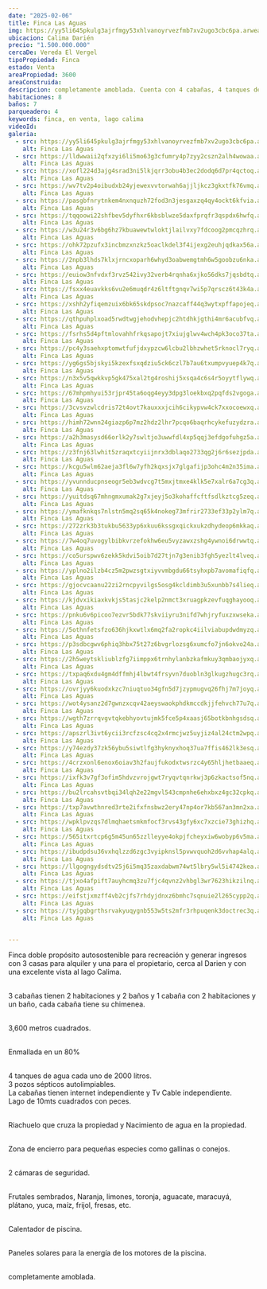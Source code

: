 ```yaml
---
date: "2025-02-06"
title: Finca Las Aguas
img: https://yy5li645pkulg3ajrfmgy53xhlvanoyrvezfmb7xv2ugo3cbc6pa.arweave.ar/xjq0e516qLNsCYlYbHd3OuoGuxGpMlYH966oZ2xBF54
ubicacion: Calima Darién
precio: "1.500.000.000"
cercaDe: Vereda El Vergel
tipoPropiedad: Finca
estado: Venta
areaPropiedad: 3600
areaConstruida:
descripcion: completamente amoblada. Cuenta con 4 cabañas, 4 tanques de agua de 2000 litros, lago de 10 mt2, riachuelo y nacimiento de agua en la propiedad, camaras de seguridad, arboles frutales, calentador de piscina.
habitaciones: 8
baños: 7
parqueadero: 4
keywords: finca, en venta, lago calima
videoId: 
galeria:
  - src: https://yy5li645pkulg3ajrfmgy53xhlvanoyrvezfmb7xv2ugo3cbc6pa.arweave.ar/xjq0e516qLNsCYlYbHd3OuoGuxGpMlYH966oZ2xBF54
    alt: Finca Las Aguas
  - src: https://lldwwaii2qfxzyi6li5mo63g3cfumry4p7zyy2cszn2alh4wowaa.arweave.ar/WsdrAQjUC3zhHlo6x3tm2ItGRxx_84xoUst0BZ-WdYA
    alt: Finca Las Aguas
  - src: https://xofl224d3ajg4srad3ni5lkjqrr3obu4b3ec2dodq6d7pr4qctoq.arweave.ar/u4q9a4PYEm5KIB7ajq1JhGO3BpwOyC0Nw4eH98eQFN0
    alt: Finca Las Aguas
  - src: https://wv7tv2p4oibudxb24yjewexvvtorwah6ajjljkcz3gkxtfk76vmq.arweave.ar/tX866fxyA0HcOuYSSxL1rN0bAP4CUrSoWdmVeZVf9Vk
    alt: Finca Las Aguas
  - src: https://pasgbfnrytnkem4nxnquzh72fod3n3jesgaxzq4qy4ockt6kfvia.arweave.ar/eCRglbHE2qIzjbthTJ_6K4e27SSRgXzDkMccJU_KLVA
    alt: Finca Las Aguas
  - src: https://tqqoowi22shfbev5dyfhxr6kbsblwze5daxfprqfr3qspdx6hwfq.arweave.ar/nCDnWRrUjlCSvR4Ke8fKDIK7ZJ0YLlfGBY7hJ47-PYs
    alt: Finca Las Aguas
  - src: https://w3u24r3v6bg6hz7kbuawewtwloktjlailvxy7fdcoog2pmcqzhrq.arweave.ar/tumuR3XwTePn6g0BYlp2W5U0rAhdb4-UYnONp7BQyeM
    alt: Finca Las Aguas
  - src: https://ohk72pzufx3incbmzxnzkz5oaclkdel3f4ijexg2euhjqdkax56a.arweave.ar/cdX9PzQt9oaILM3blWeuAJahkXsvEJJc2iUOmA1Av3w
    alt: Finca Las Aguas
  - src: https://2npb3lhds7klxjrncxoparh6whyd3oabwemgtmh6w5goobzu6nka.arweave.ar/014drOOX1LumLRXc8ET-sfA9uAGxGGmw_rdM5wc081Q
    alt: Finca Las Aguas
  - src: https://euiow3nfvdxf3rvz542ivy32verb4rqnha6xjko56dks7jqsbdtq.arweave.ar/JRDrbaWo7l3Gue80iuN6qSIeRg04PXSp3fDVL6YSCOc
    alt: Finca Las Aguas
  - src: https://fsxx4euavkks6vu2e6muqdr4z6ltftgnqv7wi5p7qrscz6t43k4a.arweave.ar/LK9-EoCqlS9WmieZSA48z5cyzM2Ff2R1_4RkLPp82rg
    alt: Finca Las Aguas
  - src: https://xshh2yfiqemzuix6bk65skdpsoc7nazcaff44q3wytxpffapojeq.arweave.ar/vI59YKiBGZoi_gq92Shvk4X2gyIBS85DdsTu8pQPckk
    alt: Finca Las Aguas
  - src: https://qthpuhplxoad5rwdtwgjehodvhepjc2htdhkjgthi4mr6acubfvq.arweave.ar/hM76Heu7gD7Gw52Mkh3Dqcj0i0eYzqSaZ0cZHwBUCWs
    alt: Finca Las Aguas
  - src: https://fsrhs5d4pftmlovahhfrkqsapojt7xiujglwv4wch4pk3oco37ta.arweave.ar/LKJ5dHx5ZsW6oDnLFUJAe5M_3RRJl2rywj8erbhO3-Y
    alt: Finca Las Aguas
  - src: https://pc4y3saehxptomwtfufjdxypzcw6lcbu2lbhzwhet5rknocl7ryq.arweave.ar/eLmNyAQ93zcy0y0Kkd8PyK3liDTSwnzY5J9iprhL_HE
    alt: Finca Las Aguas
  - src: https://yg6gs5bjskyi5kzexfsxqdziu5ck6czl7b7au6txumpvyuep4k7q.arweave.ar/wbxpdCmSsI6rJLlleA8op0SvCyv4fgp6d6MfXFCP4r8
    alt: Finca Las Aguas
  - src: https://n3x5v5qwkkvp5gk475xal2tg4roshij5xsqa4c6s4r5oyytflywq.arweave.ar/bu_a9hZSqv6ZXP9uBepm5F0joT28oA4L0uR67GJlXi0
    alt: Finca Las Aguas
  - src: https://67mhpmhyui53rjpr45ta6oqg4eyy3dpg3loekbxq2pqfds2vgoga.arweave.ar/99h3sPiiO7il8edmDzoG4TGNjeba3EUG8NPgUctVM4w
    alt: Finca Las Aguas
  - src: https://3cvsvzwlcdris72t4ovt7kauxxxjcih6cikypvw4ck7xxocoewxq.arweave.ar/2Ksq5ssQ4ol_U-OrP6gUve6RIP4SFYfW3BK_e7hOJa8
    alt: Finca Las Aguas
  - src: https://himh72wnn24giazp6p7mz2hdz2lhr7pcqo6baqrhcykefuzydzra.arweave.ar/Ohh_6s1uuGQDL_P-zOjjzpZ4_eKDvBBCJxYUQtM4HmI
    alt: Finca Las Aguas
  - src: https://a2h3masysd66orlk2y7swltjo3uwwfdl4xp5qqj3efdgofuhgz5a.arweave.ar/Bo-2AliQ_edFatY_Ky5pdulrFGvl39hBOyFGZxaHNno
    alt: Finca Las Aguas
  - src: https://z3fnj63lwhit5zraqxtcyiijnrx3dblaqo2733qg2j6r6sezjpda.arweave.ar/zsrU-2ux0T7mIIXmLCEJbG-xhWCDtf3uBtJ9H0iZS8Y
    alt: Finca Las Aguas
  - src: https://kcgu5wlm62aeja3fl6w7yfh2kqxsjx7glgafijp3ohc4m2n35ima.arweave.ar/UI1O2Wz2gESDZV-t_BT6VC8k3-ZZgFQl-3HFxmm76hg
    alt: Finca Las Aguas
  - src: https://yvunnducpnseogr5eb3wdvcg7t5mxjtmxe4klk5e7xalr6a7cg3q.arweave.ar/xWjWjoJ7ZEcaPSB3YdRG_PrLpmy5OKWrpP3AuPgfEbc
    alt: Finca Las Aguas
  - src: https://yuitdsq67mhngmxumak2g7xjeyj5o3kohaffcftfsdlkztcg5zeq.arweave.ar/xRExyh77DtMy9GAVo37pJhPXbU44ClEWZZDWrMxG7kk
    alt: Finca Las Aguas
  - src: https://ymafknkqs7nlstn5mq2sq65k4nokeg73mfrir2733ef33p2ylm7q.arweave.ar/wwBVNVCX2rlNvWQ1KHuq41yiG_thYojr-9kLvb9YWz8
    alt: Finca Las Aguas
  - src: https://272zrk3b3tukbu5633yp6xkuu6kssgxqickxukzdhydeop6mkkaq.arweave.ar/1_WYq2Hc6KDTvt7w_11Up5UpGvBAlXorIz4GRz_MUoE
    alt: Finca Las Aguas
  - src: https://7w4oq7uvogylbibkvrzefokhw6eu5vyzawxzshg4ywnoi6drwwtq.arweave.ar/_bjofpVxsLCgKqxyQrlHt4lO1xkFr5kc3MWa5Hhxtac
    alt: Finca Las Aguas
  - src: https://co5urspwv6zekk5kdvi5oib7d27tjn7g3enib3fgh5yezlt4lveq.arweave.ar/E7tIyfavskUrqh1R1yA_Hr80t-bZGoDspj9wTK58XUk
    alt: Finca Las Aguas
  - src: https://yplno2ilzb4cz5m2pwzsgtxiyvvmbgdu66tsyhxpb7avomafiqfq.arweave.ar/w9bXaQvIeCz1mn2zI07oxWrAmHT3pywe7w_BVzAFRAs
    alt: Finca Las Aguas
  - src: https://gjocvcaanu22zi2rncpyvilgs5osg4kcldimb3u5xunbb7s4lieq.arweave.ar/MlwqiABtNayjUWifiqFml10jcUJY0MDunb0aEP5cWgk
    alt: Finca Las Aguas
  - src: https://kjdvxikiaxkvkjs5tasjc2kelp2nmct3xruagpkzevfuqghayooq.arweave.ar/UkdboUgF1VUmXZgkkWlEW_TWCnu8aAM9WSVLSBjgw50
    alt: Finca Las Aguas
  - src: https://pnku6v6picoo7ezvr5bdk77skviiyru3nifd7whjryfuxzxwseka.arweave.ar/e1VPV89AnO-TNY9CNX_yVVCMRptqCj_Y6Y4LS-b2kRQ
    alt: Finca Las Aguas
  - src: https://5othnfetsfzo636hjkxwtlx6mq2fa2ropkc4iilviabupdwdmyzq.arweave.ar/66Z2lJORcu9vx0qvaa7-ZDRQai56hcQhdUADR47DZjM
    alt: Finca Las Aguas
  - src: https://p3sdbcgwv6phiq3hbx75t27z6bvgrlozsg6xumcfo7jn6okvo24a.arweave.ar/fuQwiNavnnRDZw3_2ev58GpordmRvXowRXfS3zlVdrg
    alt: Finca Las Aguas
  - src: https://2h5weytskliublzfg7iimppx6trnhylanbzkafmkuy3qmbaojyxq.arweave.ar/0ftiYnJS0UCvJTfQhj339OLT4WBocqAViqY3BgQOTi8
    alt: Finca Las Aguas
  - src: https://txpaq6xdu4gm4dffmhj4lbwt4frsyvn7duobln3glkugzhugc3rq.arweave.ar/nd4IeuOnDM4MpWHTxYbT4WMsVb8dHBW3ZlqobJ6GFuM
    alt: Finca Las Aguas
  - src: https://ovrjyy6kuodxkzc7niuqtuo34gfn5d7jzypmugvq26fhj7m7joyq.arweave.ar/dWKcY8qjh3VkX2opCdHb4Yrej-nOHsoasNeKdP2fS7E
    alt: Finca Las Aguas
  - src: https://wot4ysanz2d7gwnzxcqv42aeyswaokphdkmccdkjjfehvch77u7q.arweave.ar/s6fMSA3Oh_NZubihXmgExKwHKecamCENSUlIeoj__T8
    alt: Finca Las Aguas
  - src: https://wgth7zrrqvgvtqkebhyovtujmk5fce5p4xaasj65botkbnhgsdsq.arweave.ar/saZ_5jGFTVnBRAnw6s6JYrpRE6_lwAkn3QumoLTmkOU
    alt: Finca Las Aguas
  - src: https://apszrl3ivt6ycii3rcfzsc4cq2x4rmcjwz5uyjiz4al24ctm2wpq.arweave.ar/A-WYr2is_YEhG4iLmQuChq_IsEm2e0wlGeAXrgps1Z8
    alt: Finca Las Aguas
  - src: https://y74ezdy37zk56ybu5siwtlfg3hyknyxhoq37ua7ffis462lk3esq.arweave.ar/x_hMjxv-Vd9gNOyRaaym2fCm4ud0N_oD5Solz2lq2SU
    alt: Finca Las Aguas
  - src: https://4crzxonl6enox6oiav3h2faujfukodxtwsrzc4y65hljhetbaaeq.arweave.ar/4KObuavxGuv5yAV2fRQUSWinDvO0o5FzHunWk5JhAAk
    alt: Finca Las Aguas
  - src: https://ixfk3v7gf3ofim5hdvzvrojgwt7ryqvtqnrkwj3p6zkactsof5nq.arweave.ar/Rcqt1-Yu3FQzpx1zWLkmtP8cQrODYqsnb_ZUAU5OL1s
    alt: Finca Las Aguas
  - src: https://bu2lrcahsvtbqi34lqh2e22mgvl543cmpnhe6ehxbxz4gc32cpkq.arweave.ar/DTS4iAeVZhgjfFwPomtMNVfebEx7Tk8Q9w3zwwt6E9U
    alt: Finca Las Aguas
  - src: https://txp7avwthnred3rte2ifxfnsbwz2ery47np4or7kb567an3mn2xa.arweave.ar/nd_wVtM7YkHuMyaQW5WyDbOiRxz7X8dH6g998Ddsbq4
    alt: Finca Las Aguas
  - src: https://wpklpvzqs7dlmqhaetsmkmfocf3rvs43gfy6xc7xzcie73ghizhq.arweave.ar/s9S31zCXxrZA4CTkxTCuEXcay5sxceuL98iQT-zHRk8
    alt: Finca Las Aguas
  - src: https://565itxrtcp6g5m45un65zzlleyye4okpjfcheyxiw6wobyp6v5ma.arweave.ar/77qJ3jMT_G6znaN93OVrJjBOOU9JRHJi6Les4OH-r1g
    alt: Finca Las Aguas
  - src: https://ibudpdsu36vxhqlzzd6zgc3vyipknsl5pvwvquoh2d6vvhap4alq.arweave.ar/QGg3jlTfq3PBecj9kwt1wh6myX19bVhRx9D9WpwP4Bc
    alt: Finca Las Aguas
  - src: https://llgogngydsdtv25j6i5mq35zaxdabwm74wt5lbry5wl5i4742kea.arweave.ar/WszjNNgchzrrqfI6yG-5BcYA2Z_lp9WGOO2X1HP80og
    alt: Finca Las Aguas
  - src: https://tjxo4afpift7auyhcmq3zu7fjc4qvnz2vhbgl3wr7623hikzilnq.arweave.ar/mm7uAK9BZ_BTBxMhvNPlSLkKtzqpwmXu0f-1s6FZQts
    alt: Finca Las Aguas
  - src: https://eifstjxmzff4vb2cjfs7rhdyjdnxz6bmhc7sqnuie2l265cypp2q.arweave.ar/IgsppuzJS8qHQkll-Jx4SNt8-Cw4vyg2iCaXr3RYe_U
    alt: Finca Las Aguas
  - src: https://tyjgqbgrthsrvakyuqygnb553w5ts2mfr3rhpuqenk3doctrec3q.arweave.ar/nhJoBNGZ5RqBWKQwZoe93bs5aYWO4nfSBGq2NwpxILc
    alt: Finca Las Aguas

  
---
```


Finca doble propósito autosostenible para recreación y generar ingresos con 3 casas para alquiler y una para el propietario, cerca al Darien y con una excelente vista al lago Calima.<br><br>

3 cabañas tienen 2 habitaciones y 2 baños y 1 cabaña con 2 habitaciones y un baño, cada cabaña tiene su chimenea. <br><br>

3,600 metros cuadrados. <br><br>

Enmallada en un 80% <br><br>

4 tanques de agua cada uno de 2000 litros. <br>
3 pozos sépticos autolimpiables. <br>
La cabañas tienen internet independiente y Tv Cable independiente. <br>
Lago de 10mts cuadrados con peces. <br><br>

Riachuelo que cruza la propiedad y Nacimiento de agua en la propiedad.<br><br>

Zona de encierro para pequeñas especies como gallinas o conejos.<br><br>

2 cámaras de seguridad. <br><br>

Frutales sembrados, Naranja, limones, toronja, aguacate, maracuyá, plátano, yuca, maíz, frijol, fresas, etc. <br><br>

Calentador de piscina. <br><br>

Paneles solares para la energía de los motores de la piscina. <br><br>

completamente amoblada. <br><br>